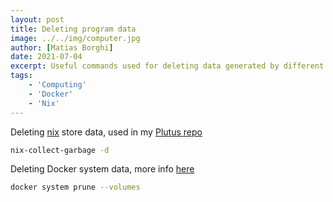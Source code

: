 ```yaml
---
layout: post
title: Deleting program data
image: ../../img/computer.jpg
author: [Matias Borghi]
date: 2021-07-04
excerpt: Useful commands used for deleting data generated by different programs
tags:
    - 'Computing'
    - 'Docker'
    - 'Nix'
---
```


Deleting [nix](https://nixos.org/) store data, used in my [Plutus repo](https://github.com/mattborghi/plutus-pioneer-program)

```sh
nix-collect-garbage -d
```

Deleting Docker system data, more info [here](https://docs.docker.com/config/pruning/)

```sh
docker system prune --volumes
```